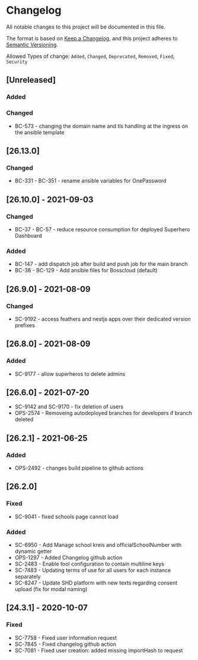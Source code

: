 # Changelog

All notable changes to this project will be documented in this file.

The format is based on [Keep a Changelog](https://keepachangelog.com/en/1.0.0/),
and this project adheres to [Semantic Versioning](https://semver.org/spec/v2.0.0.html).

Allowed Types of change: `Added`, `Changed`, `Deprecated`, `Removed`, `Fixed`, `Security`

## [Unreleased]

### Added

### Changed

 - BC-573 - changing the domain name and tls handling at the ingress on the ansible template

## [26.13.0]

### Changed

 - BC-331 - BC-351 - rename ansible variables for OnePassword

## [26.10.0] - 2021-09-03

### Changed

 - BC-37 - BC-57 - reduce resource consumption for deployed Superhero Dashboard

### Added

 - BC-147 - add dispatch job after build and push job for the main branch
 - BC-38 - BC-129 - Add ansible files for Bosscloud (default)

## [26.9.0] - 2021-08-09

### Changed

- SC-9192 - access feathers and nestjs apps over their dedicated version prefixes

## [26.8.0] - 2021-08-09

### Added

- SC-9177 - allow superheros to delete admins

## [26.6.0] - 2021-07-20

- SC-9142 and SC-9170 - fix deletion of users
- OPS-2574 - Removeing autodeployed branches for developers if branch deleted

## [26.2.1] - 2021-06-25

### Added

- OPS-2492 - changes build pipeline to github actions

## [26.2.0]

### Fixed

- SC-9041 - fixed schools page cannot load

### Added

- SC-6950 - Add Manage school kreis and officialSchoolNumber with dynamic getter
- OPS-1297 - Added Changelog github action
- SC-2483 - Enable tool configuration to contain multiline keys
- SC-7483 - Updating terms of use for all users for each instance separately
- SC-8247 - Update SHD platform with new texts regarding consent upload (fix for modal naming)

## [24.3.1] - 2020-10-07

### Fixed

- SC-7758 - Fixed user information request
- SC-7845 - Fixed changelog github action
- SC-7081 - Fixed user creation: added missing importHash to request
